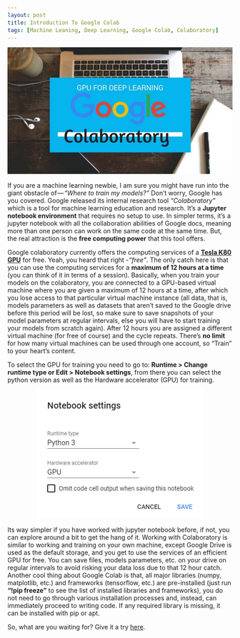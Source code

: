 ```yaml
---
layout: post
title: Introduction To Google Colab
tags: [Machine Leaning, Deep Learning, Google Colab, Colaboratory]
---
```

![](/img/1.jpeg)


If you are a machine learning newbie, I am sure you might have run into the giant obstacle of — *“Where to train my models?”* Don’t worry, Google has you covered. Google released its internal research tool *“Colaboratory”* which is a tool for machine learning education and research. It’s a **Jupyter notebook environment** that requires no setup to use. In simpler terms, it’s a jupyter notebook with all the collaboration abilities of Google docs, meaning more than one person can work on the same code at the same time. But, the real attraction is the **free computing power** that this tool offers.

Google colaboratory currently offers the computing services of a **[Tesla K80 GPU](https://www.anandtech.com/show/8729/nvidia-launches-tesla-k80-gk210-gpu)** for free. Yeah, you heard that right -*“free”*. The only catch here is that you can use the computing services for a **maximum of 12 hours at a time** (you can think of it in terms of a session). Basically, when you train your models on the colaboratory, you are connected to a GPU-based virtual machine where you are given a maximum of 12 hours at a time, after which you lose access to that particular virtual machine instance (all data, that is, models parameters as well as datasets that aren’t saved to the Google drive before this period will be lost, so make sure to save snapshots of your model parameters at regular intervals, else you will have to start training your models from scratch again). After 12 hours you are assigned a different virtual machine (for free of course) and the cycle repeats. There’s **no limit** for how many virtual machines can be used through one account, so “Train” to your heart’s content.

To select the GPU for training you need to go to: **Runtime > Change runtime type or Edit > Notebook settings**, from there you can select the python version as well as the Hardware accelerator (GPU) for training.

<div style="text-align:center"><img src ="/img/2.png" /></div>

Its way simpler if you have worked with jupyter notebook before, if not, you can explore around a bit to get the hang of it. Working with Colaboratory is similar to working and training on your own machine, except Google Drive is used as the default storage, and you get to use the services of an efficient GPU for free. You can save files, models parameters, etc. on your drive on regular intervals to avoid risking your data loss due to that 12 hour catch. Another cool thing about Google Colab is that, all major libraries (numpy, matplotlib, etc.) and frameworks (tensorflow, etc.) are pre-installed (just run **“!pip freeze”** to see the list of installed libraries and frameworks), you do not need to go through various installation processes and, instead, can immediately proceed to writing code. If any required library is missing, it can be installed with pip or apt.

So, what are you waiting for? Give it a try [here](https://colab.research.google.com/).
